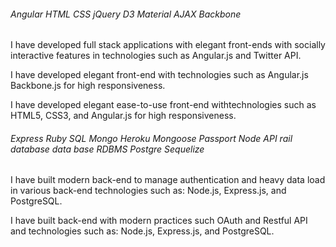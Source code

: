 ###### Angular HTML CSS jQuery D3 Material AJAX Backbone

I have developed full stack applications with elegant front-ends with socially interactive features in technologies such as Angular.js and Twitter API.

I have developed elegant front-end with technologies such as Angular.js Backbone.js for high responsiveness.

I have developed elegant ease-to-use front-end withtechnologies such as HTML5, CSS3, and Angular.js for high responsiveness. 

###### Express Ruby SQL Mongo Heroku Mongoose Passport Node API rail database data base RDBMS Postgre Sequelize

I have built modern back-end to manage authentication and heavy data load in various back-end technologies such as: Node.js, Express.js, and PostgreSQL.

I have built back-end with modern practices such OAuth and Restful API and technologies  such as: Node.js, Express.js, and PostgreSQL.